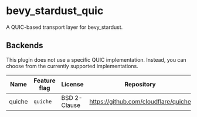 # bevy_stardust_quic
A QUIC-based transport layer for bevy_stardust.

## Backends
This plugin does not use a specific QUIC implementation.
Instead, you can choose from the currently supported implementations.

| Name   | Feature flag | License      | Repository                           |
|--------|--------------|--------------|--------------------------------------|
| quiche | `quiche`     | BSD 2-Clause | https://github.com/cloudflare/quiche |